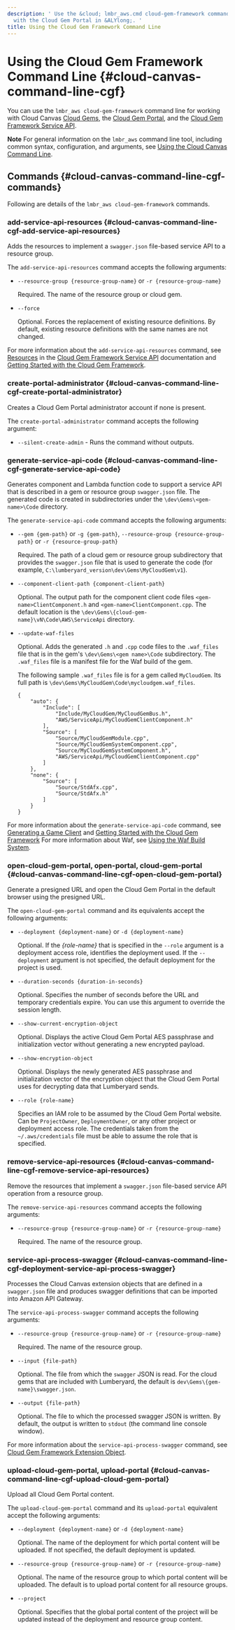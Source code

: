```yaml
---
description: ' Use the &cloud; lmbr_aws.cmd cloud-gem-framework command line for working
  with the Cloud Gem Portal in &ALYlong;. '
title: Using the Cloud Gem Framework Command Line
---
```

# Using the Cloud Gem Framework Command Line {#cloud-canvas-command-line-cgf}

You can use the `lmbr_aws cloud-gem-framework` command line for working with Cloud Canvas [Cloud Gems](/docs/userguide/gems/cloud-canvas/s-intro.md), the [Cloud Gem Portal](/docs/userguide/gems/cloud-canvas/portal.md), and the [Cloud Gem Framework Service API](/docs/userguide/gems/cloud-canvas/cgf-service-api.md)\.

**Note**
For general information on the `lmbr_aws` command line tool, including common syntax, configuration, and arguments, see [Using the Cloud Canvas Command Line](/docs/userguide/gems/cloud-canvas/command-line.md)\.

## Commands {#cloud-canvas-command-line-cgf-commands}

Following are details of the `lmbr_aws cloud-gem-framework` commands\.

### add\-service\-api\-resources {#cloud-canvas-command-line-cgf-add-service-api-resources}

Adds the resources to implement a `swagger.json` file\-based service API to a resource group\.

The `add-service-api-resources` command accepts the following arguments:
+ `--resource-group {resource-group-name}` or `-r {resource-group-name}`

  Required\. The name of the resource group or cloud gem\.
+ `--force`

  Optional\. Forces the replacement of existing resource definitions\. By default, existing resource definitions with the same names are not changed\.

For more information about the `add-service-api-resources` command, see [Resources](/docs/userguide/gems/cloud-canvas/cgf-service-api-resources.md) in the [Cloud Gem Framework Service API](/docs/userguide/gems/cloud-canvas/cgf-service-api.md) documentation and [Getting Started with the Cloud Gem Framework](/docs/userguide/gems/cloud-canvas/cgf-getting-started.md)\.

### create\-portal\-administrator {#cloud-canvas-command-line-cgf-create-portal-administrator}

Creates a Cloud Gem Portal administrator account if none is present\.

The `create-portal-administrator` command accepts the following argument:
+ `--silent-create-admin` - Runs the command without outputs\.

### generate\-service\-api\-code {#cloud-canvas-command-line-cgf-generate-service-api-code}

Generates component and Lambda function code to support a service API that is described in a gem or resource group `swagger.json` file\. The generated code is created in subdirectories under the `\dev\Gems\<gem-name>\Code` directory\.

The `generate-service-api-code` command accepts the following arguments:
+ `--gem {gem-path}` or `-g {gem-path}`, `--resource-group {resource-group-path}` or `-r {resource-group-path}`

  Required\. The path of a cloud gem or resource group subdirectory that provides the `swagger.json` file that is used to generate the code \(for example, `C:\lumberyard_version\dev\Gems\MyCloudGem\v1`\)\.
+ `--component-client-path {component-client-path}`

  Optional\. The output path for the component client code files `<gem-name>ClientComponent.h` and `<gem-name>ClientComponent.cpp`\. The default location is the `\dev\Gems\{cloud-gem-name}\vN\Code\AWS\ServiceApi` directory\.
+ `--update-waf-files`

  Optional\. Adds the generated `.h` and `.cpp` code files to the `.waf_files` file that is in the gem's `\dev\Gems\<gem name>\Code` subdirectory\. The `.waf_files` file is a manifest file for the Waf build of the gem\.

  The following sample `.waf_files` file is for a gem called `MyCloudGem`\. Its full path is `\dev\Gems\MyCloudGem\Code\mycloudgem.waf_files`\.

  ```
  {
      "auto": {
          "Include": [
              "Include/MyCloudGem/MyCloudGemBus.h",
              "AWS/ServiceApi/MyCloudGemClientComponent.h"
          ],
          "Source": [
              "Source/MyCloudGemModule.cpp",
              "Source/MyCloudGemSystemComponent.cpp",
              "Source/MyCloudGemSystemComponent.h",
              "AWS/ServiceApi/MyCloudGemClientComponent.cpp"
          ]
      },
      "none": {
          "Source": [
              "Source/StdAfx.cpp",
              "Source/StdAfx.h"
          ]
      }
  }
  ```

For more information about the `generate-service-api-code` command, see [Generating a Game Client](/docs/userguide/gems/cloud-canvas/cgf-service-api-game-clients#cloud-canvas-cgf-service-api-game-clients-generating) and [Getting Started with the Cloud Gem Framework](/docs/userguide/gems/cloud-canvas/cgf-getting-started.md) For more information about Waf, see [Using the Waf Build System](/docs/userguide/waf/intro.md)\.

### open\-cloud\-gem\-portal, open\-portal, cloud\-gem\-portal {#cloud-canvas-command-line-cgf-open-cloud-gem-portal}

Generate a presigned URL and open the Cloud Gem Portal in the default browser using the presigned URL\.

The `open-cloud-gem-portal` command and its equivalents accept the following arguments:
+ `--deployment {deployment-name}` or `-d {deployment-name}`

  Optional\. If the *\{role\-name\}* that is specified in the `--role` argument is a deployment access role, identifies the deployment used\. If the `--deployment` argument is not specified, the default deployment for the project is used\.
+ `--duration-seconds {duration-in-seconds}`

  Optional\. Specifies the number of seconds before the URL and temporary credentials expire\. You can use this argument to override the session length\.
+ `--show-current-encryption-object`

  Optional\. Displays the active Cloud Gem Portal AES passphrase and initialization vector without generating a new encrypted payload\.
+ `--show-encryption-object`

  Optional\. Displays the newly generated AES passphrase and initialization vector of the encryption object that the Cloud Gem Portal uses for decrypting data that Lumberyard sends\.
+ `--role {role-name}`

   Specifies an IAM role to be assumed by the Cloud Gem Portal website\. Can be `ProjectOwner`, `DeploymentOwner`, or any other project or deployment access role\. The credentials taken from the `~/.aws/credentials` file must be able to assume the role that is specified\.

### remove\-service\-api\-resources {#cloud-canvas-command-line-cgf-remove-service-api-resources}

Remove the resources that implement a `swagger.json` file-based service API operation from a resource group\.

The `remove-service-api-resources` command accepts the following arguments:
+ `--resource-group {resource-group-name}` or `-r {resource-group-name}`

  Required\. The name of the resource group\.

### service\-api\-process\-swagger {#cloud-canvas-command-line-cgf-deployment-service-api-process-swagger}

Processes the Cloud Canvas extension objects that are defined in a `swagger.json` file and produces swagger definitions that can be imported into Amazon API Gateway\.

The `service-api-process-swagger` command accepts the following arguments:
+ `--resource-group {resource-group-name}` or `-r {resource-group-name}`

  Required\. The name of the resource group\.
+ `--input {file-path}`

  Optional\. The file from which the `swagger` JSON is read\. For the cloud gems that are included with Lumberyard, the default is `dev\Gems\{gem-name}\swagger.json`\.
+ `--output {file-path}`

  Optional\. The file to which the processed swagger JSON is written\. By default, the output is written to `stdout` \(the command line console window\)\.

For more information about the `service-api-process-swagger` command, see [Cloud Gem Framework Extension Object](/docs/userguide/gems/cloud-canvas/cgf-service-api-cgf-extension-object.md)\.

### upload\-cloud\-gem\-portal, upload\-portal {#cloud-canvas-command-line-cgf-upload-cloud-gem-portal}

Upload all Cloud Gem Portal content\.

The `upload-cloud-gem-portal` command and its `upload-portal` equivalent accept the following arguments:
+ `--deployment {deployment-name}` or `-d {deployment-name}`

  Optional\. The name of the deployment for which portal content will be uploaded\. If not specified, the default deployment is updated\.
+ `--resource-group {resource-group-name}` or `-r {resource-group-name}`

  Optional\. The name of the resource group to which portal content will be uploaded\. The default is to upload portal content for all resource groups\.
+ `--project`

  Optional\. Specifies that the global portal content of the project will be updated instead of the deployment and resource group content\.